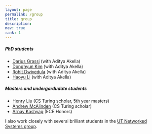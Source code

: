 ```yaml
---
layout: page
permalink: /group
title: group
description:  
nav: true
rank: 1
---
```


##### PhD students
* [Darius Grassi](https://www.linkedin.com/in/darius-grassi/) (with Aditya Akella)
* [Donghyun Kim](https://donghyun-kim.com/) (with Aditya Akella)
* [Rohit Dwivedula](https://dwivedula.dev/) (with Aditya Akella)
* [Haoyu Li](https://lihy0529.github.io/) (with Aditya Akella)

##### Masters and undergardudate students
* [Henry Liu](https://www.henryliu.info/) (CS Turing scholar, 5th year masters) 
* [Andrew McAlinden](/group/#) (CS Turing scholar) 
* [Arnav Kashyap](https://www.linkedin.com/in/arnavskashyap/) (ECE Honors) 

I also work closely with several brilliant students in the [UT Networked Systems group](https://utns.cs.utexas.edu/).

